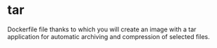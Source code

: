 # tar
Dockerfile file thanks to which you will create an image with a tar application for automatic archiving and compression of selected files.
